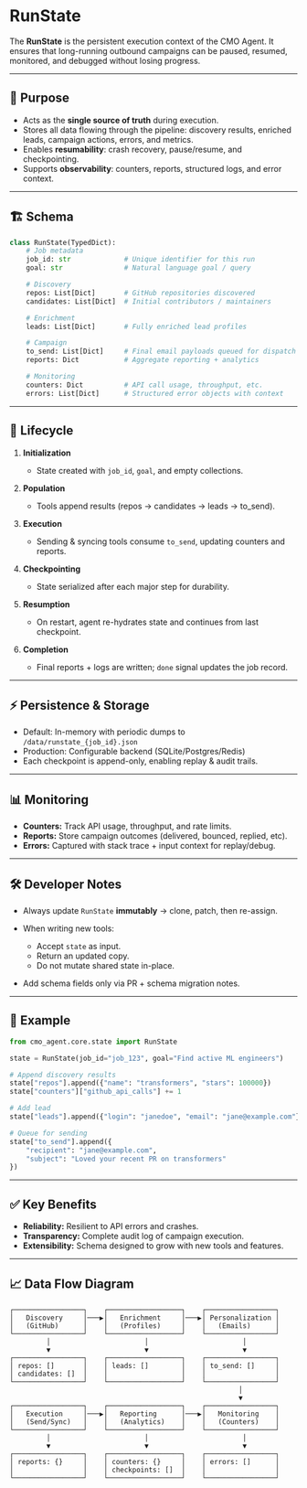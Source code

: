 # RunState

The **RunState** is the persistent execution context of the CMO Agent.
It ensures that long-running outbound campaigns can be paused, resumed, monitored, and debugged without losing progress.

---

## 📌 Purpose

* Acts as the **single source of truth** during execution.
* Stores all data flowing through the pipeline: discovery results, enriched leads, campaign actions, errors, and metrics.
* Enables **resumability**: crash recovery, pause/resume, and checkpointing.
* Supports **observability**: counters, reports, structured logs, and error context.

---

## 🏗️ Schema

```python
class RunState(TypedDict):
    # Job metadata
    job_id: str             # Unique identifier for this run
    goal: str               # Natural language goal / query

    # Discovery
    repos: List[Dict]       # GitHub repositories discovered
    candidates: List[Dict]  # Initial contributors / maintainers

    # Enrichment
    leads: List[Dict]       # Fully enriched lead profiles

    # Campaign
    to_send: List[Dict]     # Final email payloads queued for dispatch
    reports: Dict           # Aggregate reporting + analytics

    # Monitoring
    counters: Dict          # API call usage, throughput, etc.
    errors: List[Dict]      # Structured error objects with context
```

---

## 🔄 Lifecycle

1. **Initialization**

   * State created with `job_id`, `goal`, and empty collections.
2. **Population**

   * Tools append results (repos → candidates → leads → to\_send).
3. **Execution**

   * Sending & syncing tools consume `to_send`, updating counters and reports.
4. **Checkpointing**

   * State serialized after each major step for durability.
5. **Resumption**

   * On restart, agent re-hydrates state and continues from last checkpoint.
6. **Completion**

   * Final reports + logs are written; `done` signal updates the job record.

---

## ⚡ Persistence & Storage

* Default: In-memory with periodic dumps to `/data/runstate_{job_id}.json`
* Production: Configurable backend (SQLite/Postgres/Redis)
* Each checkpoint is append-only, enabling replay & audit trails.

---

## 📊 Monitoring

* **Counters:**
  Track API usage, throughput, and rate limits.
* **Reports:**
  Store campaign outcomes (delivered, bounced, replied, etc).
* **Errors:**
  Captured with stack trace + input context for replay/debug.

---

## 🛠️ Developer Notes

* Always update `RunState` **immutably** → clone, patch, then re-assign.
* When writing new tools:

  * Accept `state` as input.
  * Return an updated copy.
  * Do not mutate shared state in-place.
* Add schema fields only via PR + schema migration notes.

---

## 🚀 Example

```python
from cmo_agent.core.state import RunState

state = RunState(job_id="job_123", goal="Find active ML engineers")

# Append discovery results
state["repos"].append({"name": "transformers", "stars": 100000})
state["counters"]["github_api_calls"] += 1

# Add lead
state["leads"].append({"login": "janedoe", "email": "jane@example.com"})

# Queue for sending
state["to_send"].append({
    "recipient": "jane@example.com",
    "subject": "Loved your recent PR on transformers"
})
```

---

## ✅ Key Benefits

* **Reliability:** Resilient to API errors and crashes.
* **Transparency:** Complete audit log of campaign execution.
* **Extensibility:** Schema designed to grow with new tools and features.

---

## 📈 Data Flow Diagram

```
┌─────────────────┐    ┌──────────────────┐    ┌─────────────────┐
│   Discovery     │───▶│   Enrichment     │───▶│ Personalization │
│   (GitHub)      │    │   (Profiles)     │    │   (Emails)      │
└─────────────────┘    └──────────────────┘    └─────────────────┘
         │                       │                       │
         ▼                       ▼                       ▼
┌─────────────────┐    ┌──────────────────┐    ┌─────────────────┐
│ repos: []       │    │ leads: []        │    │ to_send: []     │
│ candidates: []  │    │                  │    │                 │
└─────────────────┘    └──────────────────┘    └─────────────────┘
                                                        │
                                                        ▼
┌─────────────────┐    ┌──────────────────┐    ┌─────────────────┐
│   Execution     │───▶│   Reporting      │───▶│   Monitoring    │
│   (Send/Sync)   │    │   (Analytics)    │    │   (Counters)    │
└─────────────────┘    └──────────────────┘    └─────────────────┘
         │                       │                       │
         ▼                       ▼                       ▼
┌─────────────────┐    ┌──────────────────┐    ┌─────────────────┐
│ reports: {}     │    │ counters: {}     │    │ errors: []      │
│                 │    │ checkpoints: []  │    │                 │
└─────────────────┘    └──────────────────┘    └─────────────────┘
```